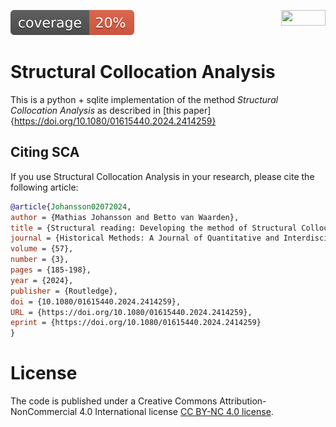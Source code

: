 ![test-coverage](/media/coverage.svg)
<a href="https://creativecommons.org/licenses/by-nc/4.0/"><img decoding="async" loading="eager" src="https://mirrors.creativecommons.org/presskit/buttons/88x31/png/by-nc.png" width="71" height="25" align="right"></a>

# Structural Collocation Analysis

This is a python + sqlite implementation of the method _Structural Collocation Analysis_ as described in [this paper]{https://doi.org/10.1080/01615440.2024.2414259}

## Citing SCA

If you use Structural Collocation Analysis in your research, please cite the
following article:

```BibTeX
@article{Johansson02072024,
author = {Mathias Johansson and Betto van Waarden},
title = {Structural reading: Developing the method of Structural Collocation Analysis using a case study on parliamentary reporting},
journal = {Historical Methods: A Journal of Quantitative and Interdisciplinary History},
volume = {57},
number = {3},
pages = {185-198},
year = {2024},
publisher = {Routledge},
doi = {10.1080/01615440.2024.2414259},
URL = {https://doi.org/10.1080/01615440.2024.2414259},
eprint = {https://doi.org/10.1080/01615440.2024.2414259}
}
```


# License

The code is published under a Creative Commons Attribution-NonCommercial
4.0 International license [CC BY-NC 4.0 license](/LICENSE).
